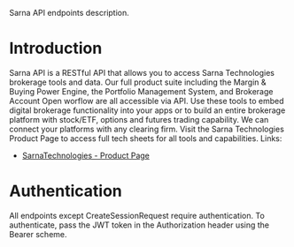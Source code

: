 Sarna API endpoints description.

# Introduction
Sarna API is a RESTful API that allows you to access Sarna Technologies brokerage tools and data. Our full product suite including the Margin & Buying Power Engine, the Portfolio Management System, and Brokerage Account Open worflow are all accessible via API. Use these tools to embed digital brokerage functionality into your apps or to build an entire brokerage platform with stock/ETF, options and futures trading capability. We can connect your platforms with any clearing firm. Visit the Sarna Technologies Product Page to access full tech sheets for all tools and capabilities.
Links:
* [SarnaTechnologies - Product Page](https://sarna.io/products)
  
# Authentication
All endpoints except CreateSessionRequest require authentication.
To authenticate, pass the JWT token in the Authorization header using the Bearer scheme.
